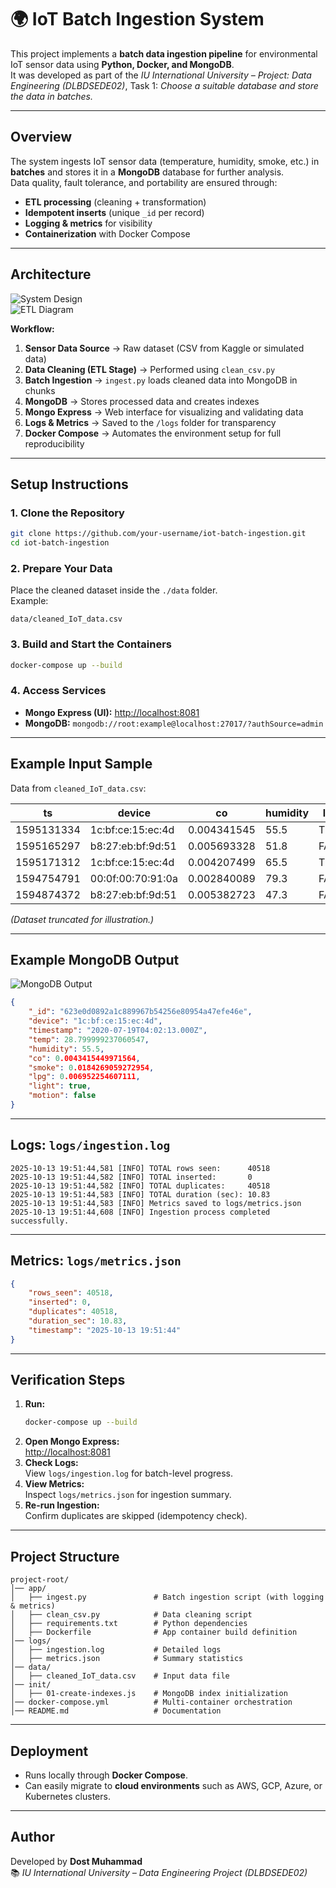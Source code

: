 # 🌍 IoT Batch Ingestion System  

This project implements a **batch data ingestion pipeline** for environmental IoT sensor data using **Python, Docker, and MongoDB**.  
It was developed as part of the *IU International University – Project: Data Engineering (DLBDSEDE02)*, Task 1: *Choose a suitable database and store the data in batches.*

---

## Overview  

The system ingests IoT sensor data (temperature, humidity, smoke, etc.) in **batches** and stores it in a **MongoDB** database for further analysis.  
Data quality, fault tolerance, and portability are ensured through:  
- **ETL processing** (cleaning + transformation)  
- **Idempotent inserts** (unique `_id` per record)  
- **Logging & metrics** for visibility  
- **Containerization** with Docker Compose  

---

## Architecture  

![System Design](ETL-pipeline.JPG)  
![ETL Diagram](Diagram.PNG)  

**Workflow:**  
1. **Sensor Data Source** → Raw dataset (CSV from Kaggle or simulated data)  
2. **Data Cleaning (ETL Stage)** → Performed using `clean_csv.py`  
3. **Batch Ingestion** → `ingest.py` loads cleaned data into MongoDB in chunks  
4. **MongoDB** → Stores processed data and creates indexes  
5. **Mongo Express** → Web interface for visualizing and validating data  
6. **Logs & Metrics** → Saved to the `/logs` folder for transparency  
7. **Docker Compose** → Automates the environment setup for full reproducibility  

---

## Setup Instructions  

### 1. Clone the Repository  
```bash
git clone https://github.com/your-username/iot-batch-ingestion.git
cd iot-batch-ingestion
```

### 2. Prepare Your Data  
Place the cleaned dataset inside the `./data` folder.  
Example:  
```
data/cleaned_IoT_data.csv
```

### 3. Build and Start the Containers  
```bash
docker-compose up --build
```

### 4. Access Services  
- **Mongo Express (UI):** [http://localhost:8081](http://localhost:8081)  
- **MongoDB:** `mongodb://root:example@localhost:27017/?authSource=admin`  

---

## Example Input Sample  

Data from `cleaned_IoT_data.csv`:  

| ts | device | co | humidity | light | lpg | motion | smoke | temp |
|----|---------|------|-----------|--------|------|---------|--------|--------|
| 1595131334 | 1c:bf:ce:15:ec:4d | 0.004341545 | 55.5 | TRUE | 0.006952255 | FALSE | 0.018426906 | 28.79999924 |
| 1595165297 | b8:27:eb:bf:9d:51 | 0.005693328 | 51.8 | FALSE | 0.00845836 | FALSE | 0.022720576 | 21.8 |
| 1595171312 | 1c:bf:ce:15:ec:4d | 0.004207499 | 65.5 | TRUE | 0.006796302 | FALSE | 0.017985713 | 28 |
| 1594754791 | 00:0f:00:70:91:0a | 0.002840089 | 79.3 | FALSE | 0.005114383 | FALSE | 0.013274837 | 19.5 |
| 1594874372 | b8:27:eb:bf:9d:51 | 0.005382723 | 47.3 | FALSE | 0.008121963 | FALSE | 0.021756672 | 23.1 |

*(Dataset truncated for illustration.)*  

---

## Example MongoDB Output  

![MongoDB Output](MongoDBouput.png)  

```json
{
    "_id": "623e0d0892a1c889967b54256e80954a47efe46e",
    "device": "1c:bf:ce:15:ec:4d",
    "timestamp": "2020-07-19T04:02:13.000Z",
    "temp": 28.799999237060547,
    "humidity": 55.5,
    "co": 0.0043415449971564,
    "smoke": 0.0184269059272954,
    "lpg": 0.006952254607111,
    "light": true,
    "motion": false
}
```

---

## Logs: `logs/ingestion.log`

```
2025-10-13 19:51:44,581 [INFO] TOTAL rows seen:      40518
2025-10-13 19:51:44,582 [INFO] TOTAL inserted:       0
2025-10-13 19:51:44,582 [INFO] TOTAL duplicates:     40518
2025-10-13 19:51:44,583 [INFO] TOTAL duration (sec): 10.83
2025-10-13 19:51:44,583 [INFO] Metrics saved to logs/metrics.json
2025-10-13 19:51:44,608 [INFO] Ingestion process completed successfully.
```

---

## Metrics: `logs/metrics.json`

```json
{
    "rows_seen": 40518,
    "inserted": 0,
    "duplicates": 40518,
    "duration_sec": 10.83,
    "timestamp": "2025-10-13 19:51:44"
}
```

---

## Verification Steps  

1. **Run:**  
   ```bash
   docker-compose up --build
   ```
2. **Open Mongo Express:**  
   [http://localhost:8081](http://localhost:8081)  
3. **Check Logs:**  
   View `logs/ingestion.log` for batch-level progress.  
4. **View Metrics:**  
   Inspect `logs/metrics.json` for ingestion summary.  
5. **Re-run Ingestion:**  
   Confirm duplicates are skipped (idempotency check).  

---

## Project Structure  

```
project-root/
│── app/
│   ├── ingest.py               # Batch ingestion script (with logging & metrics)
│   ├── clean_csv.py            # Data cleaning script
│   ├── requirements.txt        # Python dependencies
│   ├── Dockerfile              # App container build definition
│── logs/
│   ├── ingestion.log           # Detailed logs
│   ├── metrics.json            # Summary statistics 
│── data/
│   ├── cleaned_IoT_data.csv    # Input data file
│── init/
│   ├── 01-create-indexes.js    # MongoDB index initialization                
│── docker-compose.yml          # Multi-container orchestration
│── README.md                   # Documentation
```

---

## Deployment  

- Runs locally through **Docker Compose**.  
- Can easily migrate to **cloud environments** such as AWS, GCP, Azure, or Kubernetes clusters.  

---

## Author  

Developed by **Dost Muhammad**  
📚 *IU International University – Data Engineering Project (DLBDSEDE02)*  
